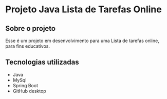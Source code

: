 # Projeto Java Lista de Tarefas Online
## Sobre o projeto
Esse é um projeto em desenvolvimento para uma Lista de tarefas online, para fins educativos.
## Tecnologias utilizadas
- Java
- MySql
- Spring Boot
- GitHub desktop

